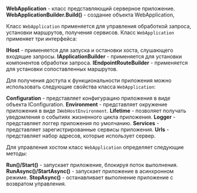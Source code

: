 **WebApplication** - класс представляющий серверное приложение.
**WebApplicationBuilder.Build()** - создание объекта WebApplication,

Класс `WebApplication` применяется для управления обработкой запроса, установки маршрутов, получения сервисов. Класс `WebApplication` применяет три интерфейса:

**IHost** - применяется для запуска и остановки хоста, слушающего входящие запросы.
**IApplicationBuilder** - применяется для установки компонентов обработки запроса.
**IEndpointRouteBuilder** - применяется для установки сопоставленных маршрутов.

Для получения доступа к функциональности приложения можно использовать следующие свойства класса `WebApplication`:

**Configuration** - представляет конфигурацию приложения в виде объекта IConfiguration.
**Environment** - представляет окружение приложения в виде `IWebHostEnvironment`.
**Lifetime** - позволяет получать уведомления о событиях жизненного цикла приложения.
**Logger** - представляет логгер приложения по умолчанию.
**Services** - представляет зарегистрированные сервисы приложения.
**Urls** - представляет набор адресов, которые использует сервер.

Для управления хостом класс `WebApplication` определяет следующие методы:

**Run()/Start()** - запускает приложение, блокируя поток выполнения.
**RunAsync()/StartAsync()** - запускает приложение в асинхронном режиме.
**StopAsync()** - останавливает выполнение приложение с возвратом управления.